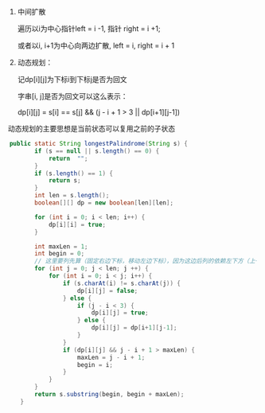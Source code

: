 1. 中间扩散

   遍历以i为中心指针left = i -1, 指针 right = i +1; 

   或者以i, i+1为中心向两边扩散, left = i, right = i + 1

2. 动态规划：

   记dp\[i]\[j]为下标i到下标j是否为回文

   字串[i, j]是否为回文可以这么表示：

   dp\[i]\[j] = s\[i] == s\[j]  && (j - i + 1 > 3 || dp\[i+1]\[j-1])

​       动态规划的主要思想是当前状态可以复用之前的子状态

```java
 public static String longestPalindrome(String s) {
		if (s == null || s.length() == 0) {
			return  "";
		}
		if (s.length() == 1) {
			return s;
		}
		int len = s.length();
		boolean[][] dp = new boolean[len][len];

		for (int i = 0; i < len; i++) {
			dp[i][i] = true;
		}

		int maxLen = 1;
		int begin = 0;
		// 这里要列先算（固定右边下标，移动左边下标），因为这边后列的依赖左下方（上一列）的计算结果：dp[i][j] = dp[i+1][j-1];
		for (int j = 0; j < len; j ++) {
			for (int i = 0; i < j; i++) {
				if (s.charAt(i) != s.charAt(j)) {
					dp[i][j] = false;
				} else {
					if (j - i < 3) {
						dp[i][j] = true;
					} else {
						dp[i][j] = dp[i+1][j-1];
					}
				}
				if (dp[i][j] && j - i + 1 > maxLen) {
					maxLen = j - i + 1;
					begin = i;
				}
			}
		}
		return s.substring(begin, begin + maxLen);
	}
```

